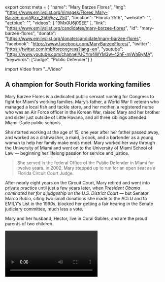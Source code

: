 export const meta = {
  "name": "Mary Barzee Flores",
  "img": "https://www.emilyslist.org/i/images/Flores_Mary-Barzee.png/@zx_250@zy_250",
  "location": "Florida 25th",
  "website": "",
  "actblue": "",
  "videos": [
    "9Mx0U6j0SEE"
  ],
  "link": "https://www.emilyslist.org/candidates/mary-barzee-flores",
  "id": "mary-barzee-flores",
  "donate": "https://www.emilyslist.org/donate/candidate/mary-barzee-flores",
  "facebook": "https://www.facebook.com/MaryBarzeeFlores/",
  "twitter": "https://twitter.com/mbfforcongress?lang=en",
  "youtube": "https://www.youtube.com/channel/UCYm4WYM3w-42hF-mjWhByMA",
  "keywords": ["Judge", "Public Defender"]
}

import Video from "../Video"

## A champion for South Florida working families

Mary Barzee Flores is a dedicated public servant running for Congress to fight for Miami's working families. Mary’s father, a World War II veteran who managed a local fish and tackle store, and her mother, a registered nurse who was an Air Force officer in the Korean War, raised Mary and her brother and sister just outside of Little Havana, and all three siblings attended Miami-Dade public schools.

She started working at the age of 15, one year after her father passed away, and worked as a dishwasher, a maid, a cook, and a bartender as a young woman to help her family make ends meet. Mary worked her way through the University of Miami and went on to the University of Miami School of Law — beginning her lifelong passion for service and justice.

> She served in the federal Office of the Public Defender in Miami for twelve years. In 2002, Mary stepped up to run for an open seat as a Florida Circuit Court Judge.

After nearly eight years on the Circuit Court, Mary retired and went into private practice until just a few years later, when _President Obama nominated her for a judgeship on the U.S. District Court_ — but Senator Marco Rubio, citing two small donations she made to the ACLU and to EMILY’s List in the 1990s, blocked her getting a fair hearing in the Senate judiciary committee, much less a vote.

Mary and her husband, Hector, live in Coral Gables, and are the proud parents of two children.


<Video id="9Mx0U6j0SEE" />


## A fighter ready to bring new leadership to Congress

Mary stepped up to run and to fight for the working families of Miami-Dade County after the 2016 election inspired her to be the candidate she knew her community needed. When elected, she will fight tirelessly to expand economic opportunity and to help create good paying jobs for hardworking Floridians. She is a fierce advocate for access to health care, and she will defend the progress we’ve worked so hard to make at a time when Republicans are desperate to undo as much of it as possible. Mary is a pro-choice champion who will fight to protect women's access to reproductive health care — and she will fight back against any attempts to turn back the clock on women’s rights. Mary is proud to live, work, and send her children to public schools in a community rich with diversity, and when elected she will fight for common sense immigration reform that keeps families together and strengthens our communities and our economy. As a lifelong resident of South Florida, Mary knows the threat that climate change poses to our environment, our economy, and the economic security of working families. When elected, Mary will fight tirelessly to protect South Florida’s unique natural environment for future generations of residents and visitors to come.
